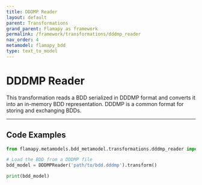 ```yaml
---
title: DDDMP Reader
layout: default
parent: Transformations
grand_parent: Flamapy as framework
permalink: /framework/transformations/dddmp_reader
nav_order: 4
metamodel: flamapy_bdd
type: text_to_model
---
```


# DDDMP Reader

This transformation reads a BDD serialized in DDDMP format and converts it into an in-memory BDD representation. DDDMP is a common format for storing and exchanging BDDs.

---
## Code Examples

```python
from flamapy.metamodels.bdd_metamodel.transformations.dddmp_reader import DDDMPReader

# Load the BDD from a DDDMP file
bdd_model = DDDMPReader('path/to/bdd.dddmp').transform()

print(bdd_model)
```
